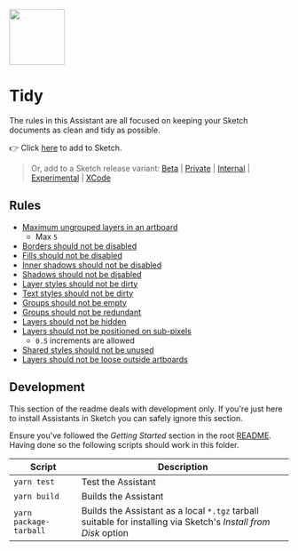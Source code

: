 <img src="https://user-images.githubusercontent.com/1078571/81808057-0e01b200-9517-11ea-95ae-8759f54dba13.png" width="100">

# Tidy

The rules in this Assistant are all focused on keeping your Sketch documents as clean and tidy as
possible.

👉 Click [here](https://add-sketch-assistant.now.sh/api/main?pkg=@sketch-hq/sketch-tidy-assistant)
to add to Sketch.

> Or, add to a Sketch release variant:
> [Beta](https://add-sketch-assistant.now.sh/api/main?variant=beta&pkg=@sketch-hq/sketch-tidy-assistant)
> |
> [Private](https://add-sketch-assistant.now.sh/api/main?variant=private&pkg=@sketch-hq/sketch-tidy-assistant)
> |
> [Internal](https://add-sketch-assistant.now.sh/api/main?variant=internal&pkg=@sketch-hq/sketch-tidy-assistant)
> |
> [Experimental](https://add-sketch-assistant.now.sh/api/main?variant=experimental&pkg=@sketch-hq/sketch-tidy-assistant)
> |
> [XCode](https://add-sketch-assistant.now.sh/api/main?variant=xcode&pkg=@sketch-hq/sketch-tidy-assistant)

## Rules

- [Maximum ungrouped layers in an artboard](https://github.com/sketch-hq/sketch-assistant-core-rules/tree/main/src/rules/artboards-max-ungrouped-layers)
  - Max `5`
- [Borders should not be disabled](https://github.com/sketch-hq/sketch-assistant-core-rules/tree/main/src/rules/borders-no-disabled)
- [Fills should not be disabled](https://github.com/sketch-hq/sketch-assistant-core-rules/tree/main/src/rules/fills-no-disabled)
- [Inner shadows should not be disabled](https://github.com/sketch-hq/sketch-assistant-core-rules/tree/main/src/rules/inner-shadows-no-disabled)
- [Shadows should not be disabled](https://github.com/sketch-hq/sketch-assistant-core-rules/tree/main/src/rules/shadows-no-disabled)
- [Layer styles should not be dirty](https://github.com/sketch-hq/sketch-assistant-core-rules/tree/main/src/rules/layer-styles-no-dirty)
- [Text styles should not be dirty](https://github.com/sketch-hq/sketch-assistant-core-rules/tree/main/src/rules/text-styles-no-dirty)
- [Groups should not be empty](https://github.com/sketch-hq/sketch-assistant-core-rules/tree/main/src/rules/groups-no-empty)
- [Groups should not be redundant](https://github.com/sketch-hq/sketch-assistant-core-rules/tree/main/src/rules/groups-no-redundant)
- [Layers should not be hidden](https://github.com/sketch-hq/sketch-assistant-core-rules/tree/main/src/rules/layers-no-hidden)
- [Layers should not be positioned on sub-pixels](https://github.com/sketch-hq/sketch-assistant-core-rules/tree/main/src/rules/layers-subpixel-positioning)
  - `0.5` increments are allowed
- [Shared styles should not be unused](https://github.com/sketch-hq/sketch-assistant-core-rules/tree/main/src/rules/shared-styles-no-unused)
- [Layers should not be loose outside artboards](https://github.com/sketch-hq/sketch-assistant-core-rules/tree/main/src/rules/layers-no-loose)

## Development

This section of the readme deals with development only. If you're just here to install Assistants in
Sketch you can safely ignore this section.

Ensure you've followed the _Getting Started_ section in the root [README](../../). Having done so
the following scripts should work in this folder.

| Script                 | Description                                                                                                     |
| ---------------------- | --------------------------------------------------------------------------------------------------------------- |
| `yarn test`            | Test the Assistant                                                                                              |
| `yarn build`           | Builds the Assistant                                                                                            |
| `yarn package-tarball` | Builds the Assistant as a local `*.tgz` tarball suitable for installing via Sketch's _Install from Disk_ option |
